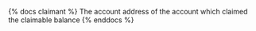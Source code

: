 {% docs claimant %}
The account address of the account which claimed the claimable balance
{% enddocs %}